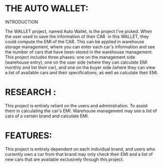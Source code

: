 # THE AUTO WALLET:

INTRODUCTION

The WALLET project, named Auto Wallet, is the project I've picked. When the user used to save the information of their CAR  in this WALLET, they could compute the EMI of the CAR. This can be applied in warehouse storage management, where you can enter each car's information and see the number of cars that have been stored in the warehouse management.
This project includes three phases: one on the management side (warehouse entry), one on the user side (where they can calculate EMI monthly and list their car), and one on the buyer side (where they can view a list of available cars and their specifications, as well as calculate their EMI.

# RESEARCH :
   This project is entirely reliant on the users and administration. To assist them in calculating the car's EMI. Warehouse management may see a list of cars of a certain brand and calculate EMI.
   
# FEATURES:
This project is entirely dependent on each individual brand, and users who currently own a car from that brand may only check their EMI and a list of new cars that are available exclusively through this project.
